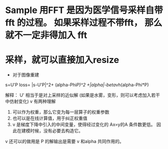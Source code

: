 # Sample 用FFT 是因为医学信号采样自带fft 的过程。  如果采样过程不带fft， 那么就不一定非得加入 fft

# 采样，就可以直接加入resize
* 对于图像重建

s=U'P
loss= |s-U'P|^2+ (alpha-Phi*P)^2 +|alpha|-beta*vh(alpha-Phi*P)

解释：
U' 相当于是对上采样的近似解 (如果是水雾，变形，则可以考虑加入若干中仿射变化)
v 有两种理解
1. 可以作为权重，那么它变为每一层算子的权重参数
2. 也可以是在线计算值，用于纠正权重值
3. v 是梯度下降中引入的中间变量，使得经过变化的 Ax=y的A 条件数更低。 因此在建模时候，没有必要去构造它。

v 还可以的做用是 P 的解输出是需要 v 和alpha 共同作用的。


